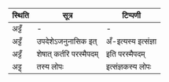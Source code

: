 | स्थिति | सूत्र | टिप्पणी |
| ----- | ------- | ------ |
| अट्टँ | - | - |
| अट्टँ | उपदेशेऽजनुनासिक इत् | अँ-इत्यस्य इत्संज्ञा |
| अट्टँ | शेषात् कर्तरि परस्मैपदम् | इति परस्मैपदम् |
| अट्ट् | तस्य लोपः | इत्संज्ञकस्य लोपः |
